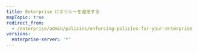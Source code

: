 ```yaml
---
title: Enterprise にポリシーを適用する
mapTopic: true
redirect_from:
  - /enterprise/admin/policies/enforcing-policies-for-your-enterprise
versions:
  enterprise-server: '*'
---
```


